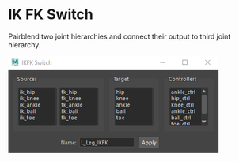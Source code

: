 # IK FK Switch
Pairblend two joint hierarchies and connect their output to third joint hierarchy.

![alt text](/res/ui.png?raw=True "ui")
